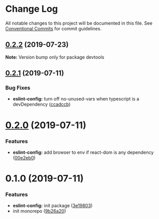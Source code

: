 # Change Log

All notable changes to this project will be documented in this file.
See [Conventional Commits](https://conventionalcommits.org) for commit guidelines.

## [0.2.2](https://github.com/iamkevinwolf/devtools/compare/v0.2.1...v0.2.2) (2019-07-23)

**Note:** Version bump only for package devtools





## [0.2.1](https://github.com/iamkevinwolf/devtools/compare/v0.2.0...v0.2.1) (2019-07-11)


### Bug Fixes

* **eslint-config:** turn off no-unused-vars when typescript is a devDependency ([ccadccb](https://github.com/iamkevinwolf/devtools/commit/ccadccb))





# [0.2.0](https://github.com/iamkevinwolf/devtools/compare/v0.1.0...v0.2.0) (2019-07-11)


### Features

* **eslint-config:** add browser to env if react-dom is any dependency ([00e2eb0](https://github.com/iamkevinwolf/devtools/commit/00e2eb0))





# 0.1.0 (2019-07-11)


### Features

* **eslint-config:** init package ([3e19803](https://github.com/iamkevinwolf/devtools/commit/3e19803))
* init monorepo ([9b26a20](https://github.com/iamkevinwolf/devtools/commit/9b26a20))
